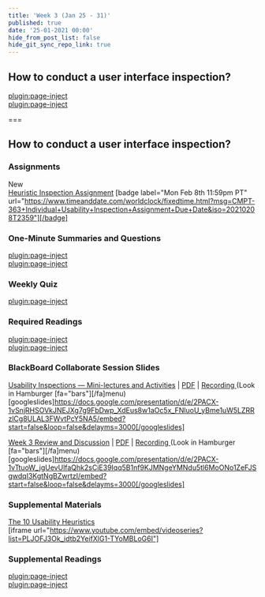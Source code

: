 ```yaml
---
title: 'Week 3 (Jan 25 - 31)'
published: true
date: '25-01-2021 00:00'
hide_from_post_list: false
hide_git_sync_repo_link: true
---
```


## How to conduct a user interface inspection?   

[plugin:page-inject](/211/weekly-readings/week-03-1?template=partials/embedlycardlinkonly)  
[plugin:page-inject](/211/weekly-readings/week-03-2?template=partials/embedlycardlinkonly)  

===

## **How to conduct a user interface inspection?**

### Assignments
New  
[Heuristic Inspection Assignment](https://canvas.sfu.ca/courses/61465/assignments/610787) [badge label="Mon Feb 8th 11:59pm PT" url="https://www.timeanddate.com/worldclock/fixedtime.html?msg=CMPT-363+Individual+Usability+Inspection+Assignment+Due+Date&iso=20210208T2359"][/badge]    

### One-Minute Summaries and Questions  
[plugin:page-inject](/211/lms-assignments/one-minute-summaries/week-03-1)  
[plugin:page-inject](/211/lms-assignments/one-minute-summaries/week-03-2)  

### Weekly Quiz
[plugin:page-inject](/211/lms-assignments/weekly-review-quizzes/week-03)  

### Required Readings  
[plugin:page-inject](/211/weekly-readings/week-03-1?template=partials/embedlycardlinkonly)  
[plugin:page-inject](/211/weekly-readings/week-03-2?template=partials/embedlycardlinkonly)  

### BlackBoard Collaborate Session Slides
[Usability Inspections — Mini-lectures and Activities](https://docs.google.com/presentation/d/e/2PACX-1vSnjRHSOVkJNEJXg7g9FbDwp_XdEus8w1aOc5x_FNluoU_yBme1uW5LZRRzlCg8ULAL3FWvtPcY5NA5/pub?start=false&loop=false&delayms=3000) | [PDF](https://canvas.sfu.ca/courses/61465/files/folder/Downloads/Slides%20PDFs/Mini-Lectures%20and%20Activities/Week-03) | [Recording ](https://canvas.sfu.ca/courses/61465/external_tools/3544) (Look in Hamburger [fa="bars"][/fa]menu)
[googleslides]https://docs.google.com/presentation/d/e/2PACX-1vSnjRHSOVkJNEJXg7g9FbDwp_XdEus8w1aOc5x_FNluoU_yBme1uW5LZRRzlCg8ULAL3FWvtPcY5NA5/embed?start=false&loop=false&delayms=3000[/googleslides]

[Week 3 Review and Discussion](https://docs.google.com/presentation/d/e/2PACX-1vTtuoW_jgUevUlfaQhk2sCiE39Iqq5B1nf9KJMNgeYMNdu5tl6MoONo1ZeFJSgwdqI3KgtNgBZwrtzI/pub?start=false&loop=false&delayms=3000) | [PDF](https://canvas.sfu.ca/courses/61465/files/folder/Downloads/Slides%20PDFs/Review%20and%20Discussion/Week-03) | [Recording ](https://canvas.sfu.ca/courses/61465/external_tools/3544) (Look in Hamburger [fa="bars"][/fa]menu)
[googleslides]https://docs.google.com/presentation/d/e/2PACX-1vTtuoW_jgUevUlfaQhk2sCiE39Iqq5B1nf9KJMNgeYMNdu5tl6MoONo1ZeFJSgwdqI3KgtNgBZwrtzI/embed?start=false&loop=false&delayms=3000[/googleslides]

### Supplemental Materials  
[The 10 Usability Heuristics](https://www.youtube.com/playlist?list=PLJOFJ3Ok_idtb2YeifXlG1-TYoMBLoG6I)  
[iframe url="https://www.youtube.com/embed/videoseries?list=PLJOFJ3Ok_idtb2YeifXlG1-TYoMBLoG6I"]

### Supplemental Readings  
[plugin:page-inject](/211/ux-techniques-guide/how-to-conduct-a-user-interface-inspection/cognitive-walkthroughs)  
[plugin:page-inject](/211/ux-techniques-guide/how-to-conduct-a-user-interface-inspection/heuristic-evaluations)  
